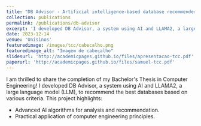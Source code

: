 ```yaml
---
title: "DB Advisor - Artificial intelligence-based database recommender"
collection: publications
permalink: /publications/db-advisor
excerpt: 'I developed DB Advisor, a system using AI and LLAMA2, a large language model (LLM), to recommend the best databases based on various criteria.'
date: 2023-12-14
venue: 'Unisinos'
featuredimage: /images/tcc/cabecalho.png
featuredimage_alt: "Imagem de cabeçalho"
slidesurl: 'http://academicpages.github.io/files/apresentacao-tcc.pdf'
paperurl: 'http://academicpages.github.io/files/samuel-tcc.pdf'
---
```

I am thrilled to share the completion of my Bachelor's Thesis in Computer Engineering! I developed DB Advisor, a system using AI and LLAMA2, a large language model (LLM), to recommend the best databases based on various criteria. This project highlights:

- Advanced AI algorithms for analysis and recommendation.
- Practical application of computer engineering principles.
